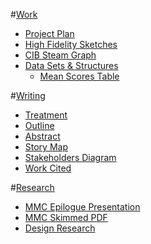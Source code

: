 
#[Work](https://github.com/gabisteele/thesis/blob/master/work)

- [Project Plan](https://docs.google.com/a/newschool.edu/document/d/1vwXTOknqnHnOrAzWCWo0fyEWGNNEXNt1NDW1zi7EsKA/edit?usp=sharing)
- [High Fidelity Sketches](https://github.com/gabisteele/thesis/tree/master/work/high%20fidelity%20sketches)
- [CIB Steam Graph](http://gabisteele.github.io/CIBsteamgraph/)
- [Data Sets & Structures](https://github.com/gabisteele/thesis/tree/master/work/data%20structures)
	- [Mean Scores Table](https://docs.google.com/a/newschool.edu/spreadsheets/d/1M4KQqMIOX0F0y2aWwhNbe1hZbf3TFDaittOWi1Jd8Jo/edit?usp=sharing)

#[Writing](https://github.com/gabisteele/thesis/blob/master/writing)

- [Treatment](https://docs.google.com/a/newschool.edu/document/d/15Augi7wcEqDfikrevVRiNnDyen9OsmEaMzd2oziuM1Q/edit?usp=sharing)
- [Outline](https://github.com/gabisteele/thesis/blob/master/writing/outline.md)
- [Abstract](https://github.com/gabisteele/thesis/blob/master/writing/abstractTech%2BTraumaConf.md)
- [Story Map](https://github.com/gabisteele/thesis/blob/master/writing/storyMap.md)
- [Stakeholders Diagram](https://github.com/gabisteele/thesis/blob/master/writing/StakeholdersBreakdownDiagram.pdf)
- [Work Cited](https://github.com/gabisteele/thesis/blob/master/writing/WorkCited.md)

#[Research](https://github.com/gabisteele/thesis/tree/master/Research)
- [MMC Epilogue Presentation](http://slides.com/gabriellasteele/my-mother-was-a-computer/live#/)
- [MMC Skimmed PDF](https://github.com/gabisteele/thesis/blob/master/Research/MMC-Epilogue-Presentation.pdf)
- [Design Research](http://www.spotify-valentines.com/)

